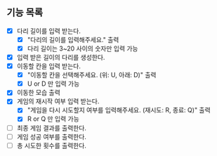 ## 기능 목록
- [x] 다리 길이를 입력 받는다.
    - [x] "다리의 길이를 입력해주세요." 출력
    - [x] 다리 길이는 3~20 사이의 숫자만 입력 가능
- [x] 입력 받은 길이의 다리를 생성한다.
- [x] 이동할 칸을 입력 받는다.
    - [x] "이동할 칸을 선택해주세요. (위: U, 아래: D)" 출력
    - [x] U or D 만 입력 가능
- [x] 이동한 모습 출력
- [x] 게임의 재시작 여부 입력 받는다.
    - [x] "게임을 다시 시도할지 여부를 입력해주세요. (재시도: R, 종료: Q)" 출력
    - [x] R or Q 만 입력 가능
- [ ] 최종 게임 결과를 출력한다.
- [ ] 게임 성공 여부를 출력한다.
- [ ] 총 시도한 횟수를 출력한다.
